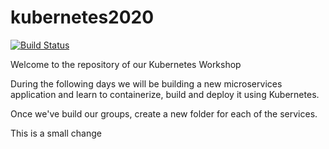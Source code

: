 # kubernetes2020

[![Build Status](https://travis-ci.com/devopslatam/kubernetes2020.svg?branch=master)](https://travis-ci.com/devopslatam/kubernetes2020)

Welcome to the repository of our Kubernetes Workshop

During the following days we will be building a new microservices application and learn to containerize, build and deploy it using Kubernetes.

Once we've build our groups, create a new folder for each of the services.

This is a small change
